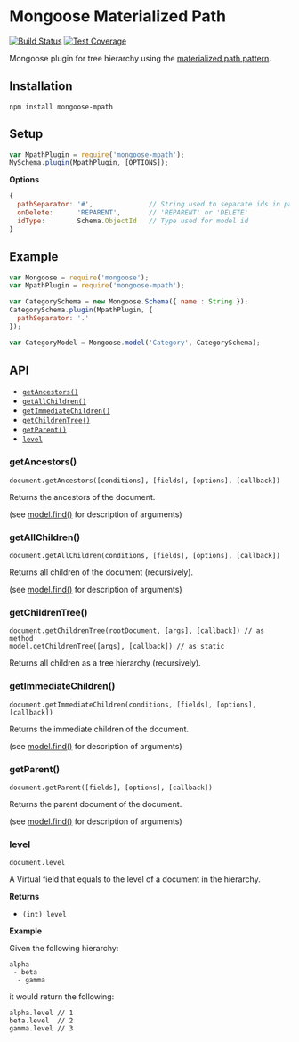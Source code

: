 # Mongoose Materialized Path
[![Build Status](https://travis-ci.org/vikpe/mongoose-mpath.svg?branch=master)](https://travis-ci.org/vikpe/mongoose-mpath) [![Test Coverage](https://codeclimate.com/github/vikpe/mongoose-mpath/badges/coverage.svg)](https://codeclimate.com/github/vikpe/mongoose-mpath/coverage)

Mongoose plugin for tree hierarchy using the [materialized path pattern](https://docs.mongodb.com/manual/tutorial/model-tree-structures-with-materialized-paths/).

## Installation
```npm
npm install mongoose-mpath
```

## Setup

```javascript
var MpathPlugin = require('mongoose-mpath');
MySchema.plugin(MpathPlugin, [OPTIONS]);
```

**Options**

```javascript
{
  pathSeparator: '#',              // String used to separate ids in path
  onDelete:      'REPARENT',       // 'REPARENT' or 'DELETE'
  idType:        Schema.ObjectId   // Type used for model id
}
```

## Example
```javascript
var Mongoose = require('mongoose');
var MpathPlugin = require('mongoose-mpath');

var CategorySchema = new Mongoose.Schema({ name : String });
CategorySchema.plugin(MpathPlugin, {
  pathSeparator: '.'
});

var CategoryModel = Mongoose.model('Category', CategorySchema);
```

## API
* [`getAncestors()`](#getancestors)
* [`getAllChildren()`](#getallchildren)
* [`getImmediateChildren()`](#getimmediatechildren)
* [`getChildrenTree()`](#getchildrentree)
* [`getParent()`](#getparent)
* [`level`](#level)

### getAncestors()
```
document.getAncestors([conditions], [fields], [options], [callback])
```

Returns the ancestors of the document.

(see [model.find()](http://mongoosejs.com/docs/api.html#model_Model.find) for description of arguments)


### getAllChildren()
```
document.getAllChildren(conditions, [fields], [options], [callback])
```

Returns all children of the document (recursively).

(see [model.find()](http://mongoosejs.com/docs/api.html#model_Model.find) for description of arguments)


### getChildrenTree()
```
document.getChildrenTree(rootDocument, [args], [callback]) // as method
model.getChildrenTree([args], [callback]) // as static
```

Returns all children as a tree hierarchy (recursively).


### getImmediateChildren()
```
document.getImmediateChildren(conditions, [fields], [options], [callback])
```

Returns the immediate children of the document.

(see [model.find()](http://mongoosejs.com/docs/api.html#model_Model.find) for description of arguments)


### getParent()
```
document.getParent([fields], [options], [callback])
```

Returns the parent document of the document.

(see [model.find()](http://mongoosejs.com/docs/api.html#model_Model.find) for description of arguments)


### level
```
document.level
```

A Virtual field that equals to the level of a document in the hierarchy.

**Returns**

* `(int) level`

**Example**

Given the following hierarchy:
```
alpha
 - beta
  - gamma
```

it would return the following:
```
alpha.level // 1
beta.level  // 2
gamma.level // 3
```
